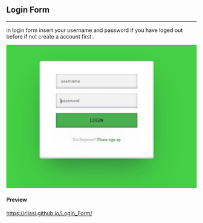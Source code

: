 
## Login Form
---
in login form insert your username and password if you have loged out before if not create a account first..

![preview](form.JPG)

#### Preview
https://rliasi.github.io/Login_Form/